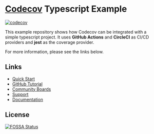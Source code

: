 # [Codecov](https://codecov.io) Typescript Example

[![codecov](https://codecov.io/gh/MaicolDuque/typescript-codecov/graph/badge.svg?token=F51PR50O6C)](https://codecov.io/gh/MaicolDuque/typescript-codecov)

This example repository shows how Codecov can be integrated with a simple typescript project. It uses **GitHub Actions** and **CircleCI** as CI/CD providers and **jest** as the coverage provider.

For more information, please see the links below.

## Links

- [Quick Start](https://docs.codecov.com/docs/quick-start)
- [GitHub Tutorial](https://docs.codecov.com/docs/github-tutorial)
- [Community Boards](https://community.codecov.io)
- [Support](https://codecov.io/support)
- [Documentation](https://docs.codecov.io)

## License

[![FOSSA Status](https://app.fossa.com/api/projects/git%2Bgithub.com%2Fcodecov%2Fexample-typescript.svg?type=large)](https://app.fossa.com/projects/git%2Bgithub.com%2Fcodecov%2Fexample-typescript?ref=badge_large)
